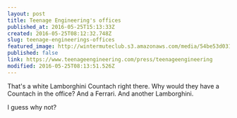 ```yaml
---
layout: post
title: Teenage Engineering's offices
published_at: 2016-05-25T15:13:33Z
created: 2016-05-25T08:12:32.748Z
slug: teenage-engineerings-offices
featured_image: http://wintermuteclub.s3.amazonaws.com/media/54be53d031b7d603007ab8e8_original.jpg
published: false
link: https://www.teenageengineering.com/press/teenageengineering
modified: 2016-05-25T08:13:51.526Z
---
```

That's a white Lamborghini Countach right there. Why would they have a Countach in the office? And a Ferrari. And another Lamborghini.

I guess why not?
